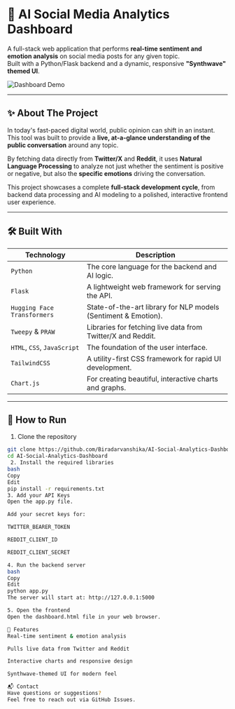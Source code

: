 # 🎯 AI Social Media Analytics Dashboard

A full-stack web application that performs **real-time sentiment and emotion analysis** on social media posts for any given topic.  
Built with a Python/Flask backend and a dynamic, responsive **"Synthwave" themed UI**.

![Dashboard Demo](https://github.com/Biradarvanshika/AI-Social-Analytics-Dashboard/assets/175276903/b7c41f90-1996-419b-8e27-02059367358d)

---

## ✨ About The Project

In today's fast-paced digital world, public opinion can shift in an instant.  
This tool was built to provide a **live, at-a-glance understanding of the public conversation** around any topic.

By fetching data directly from **Twitter/X** and **Reddit**, it uses **Natural Language Processing** to analyze not just whether the sentiment is positive or negative, but also the **specific emotions** driving the conversation.

This project showcases a complete **full-stack development cycle**, from backend data processing and AI modeling to a polished, interactive frontend user experience.

---

## 🛠️ Built With

| Technology              | Description                                                   |
|-------------------------|---------------------------------------------------------------|
| `Python`                | The core language for the backend and AI logic.               |
| `Flask`                 | A lightweight web framework for serving the API.              |
| `Hugging Face Transformers` | State-of-the-art library for NLP models (Sentiment & Emotion). |
| `Tweepy` & `PRAW`       | Libraries for fetching live data from Twitter/X and Reddit.   |
| `HTML`, `CSS`, `JavaScript` | The foundation of the user interface.                   |
| `TailwindCSS`           | A utility-first CSS framework for rapid UI development.       |
| `Chart.js`              | For creating beautiful, interactive charts and graphs.        |

---

## 🚀 How to Run

1. Clone the repository
```bash
git clone https://github.com/Biradarvanshika/AI-Social-Analytics-Dashboard.git
cd AI-Social-Analytics-Dashboard
 2. Install the required libraries
bash
Copy
Edit
pip install -r requirements.txt
3. Add your API Keys
Open the app.py file.

Add your secret keys for:

TWITTER_BEARER_TOKEN

REDDIT_CLIENT_ID

REDDIT_CLIENT_SECRET

4. Run the backend server
bash
Copy
Edit
python app.py
The server will start at: http://127.0.0.1:5000

5. Open the frontend
Open the dashboard.html file in your web browser.

📌 Features
Real-time sentiment & emotion analysis

Pulls live data from Twitter and Reddit

Interactive charts and responsive design

Synthwave-themed UI for modern feel

📬 Contact
Have questions or suggestions?
Feel free to reach out via GitHub Issues.

